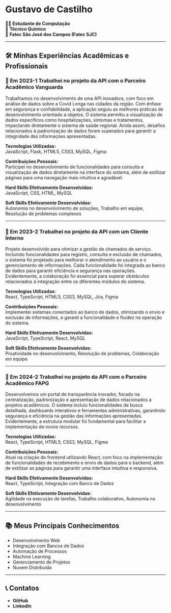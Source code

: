 # Gustavo de Castilho

👨‍🎓 **Estudante de Computação**  
🔬 **Técnico Químico**  
🏫 **Fatec São José dos Campos (Fatec SJC)**  

---

## 🛠️ Minhas Experiências Acadêmicas e Profissionais

### 🚀 Em 2023-1 Trabalhei no projeto da API com o Parceiro Acadêmico Vanguarda
  Trabalhamos no desenvolvimento de uma API inovadora, com foco em análise de dados sobre a Covid Longa nas cidades da região. Com ênfase em segurança e confiabilidade, a aplicação seguiu as melhores práticas de desenvolvimento orientado a objetos. O sistema permitiu a visualização de dados específicos como hospitalizações, sintomas e tratamentos, impactando diretamente o sistema de saúde regional. Ainda assim, desafios relacionados à padronização de dados foram superados para garantir a integridade das informações apresentadas.

**Tecnologias Utilizadas:**  
JavaScript, Flask, HTML5, CSS3, MySQL, Figma  

**Contribuições Pessoais:**  
Participei no desenvolvimento de funcionalidades para consulta e visualização de dados diretamente na interface do sistema, além de estilizar páginas para uma navegação mais intuitiva e agradável.

**Hard Skills Efetivamente Desenvolvidas:**  
JavaScript, CSS, HTML, MySQL  

**Soft Skills Efetivamente Desenvolvidas:**  
Autonomia no desenvolvimento de soluções, Trabalho em equipe, Resolução de problemas complexos  

---

### 🚀 Em 2023-2 Trabalhei no projeto da API com um Cliente Interno
  Projeto desenvolvido para otimizar a gestão de chamados de serviço. Incluindo funcionalidades para registro, consulta e exclusão de chamados, o sistema foi projetado para melhorar o atendimento ao usuário e o gerenciamento de informações. Cada funcionalidade foi integrada ao banco de dados para garantir eficiência e segurança nas operações. Evidentemente, a colaboração foi essencial para superar obstáculos relacionados à integração entre os diferentes módulos do sistema.

**Tecnologias Utilizadas:**  
React, TypeScript, HTML5, CSS3, MySQL, Jira, Figma  

**Contribuições Pessoais:**  
Implementei sistemas conectados ao banco de dados, otimizando o envio e exclusão de informações, e garanti a funcionalidade e fluidez na operação do sistema.

**Hard Skills Efetivamente Desenvolvidas:**  
JavaScript, TypeScript, React, MySQL  

**Soft Skills Efetivamente Desenvolvidas:**  
Proatividade no desenvolvimento, Resolução de problemas, Colaboração em equipe  

---

### 🚀 Em 2024-2 Trabalhei no projeto da API com o Parceiro Acadêmico FAPG
Desenvolvemos um portal de transparência inovador, focado na centralização, padronização e apresentação de dados relacionados a projetos acadêmicos. O sistema incluiu funcionalidades de busca detalhada, dashboards interativos e ferramentas administrativas, garantindo segurança e eficiência na gestão das informações apresentadas. Evidentemente, a estrutura modular foi fundamental para facilitar a implementação de novos recursos.

**Tecnologias Utilizadas:**  
React, TypeScript, HTML5, CSS3, MySQL, Figma  

**Contribuições Pessoais:**  
Atuei na criação do frontend utilizando React, com foco na implementação de funcionalidades de recebimento e envio de dados para o backend, além de estilizar as páginas para garantir uma interface intuitiva e responsiva.

**Hard Skills Efetivamente Desenvolvidas:**  
React, TypeScript, Integração com Banco de Dados  

**Soft Skills Efetivamente Desenvolvidas:**  
Agilidade na execução de tarefas, Trabalho colaborativo, Autonomia no desenvolvimento  

---

## 📚 Meus Principais Conhecimentos
- Desenvolvimento Web  
- Integração com Bancos de Dados  
- Automação de Processos  
- Machine Learning  
- Gerenciamento de Projetos  
- Nuvem Distribuída  

---

## 📞 Contatos
- **GitHub**  
- **LinkedIn**  
